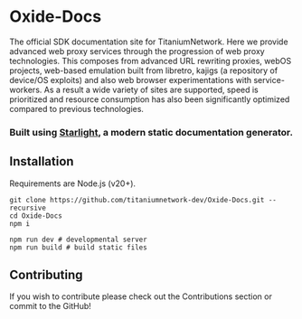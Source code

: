 # Oxide-Docs

The official SDK documentation site for TitaniumNetwork. Here we provide advanced web proxy services through the progression of web proxy technologies.
This composes from advanced URL rewriting proxies, webOS projects, web-based emulation built from libretro, kajigs (a repository of device/OS exploits) and also web browser experimentations with service-workers. As a result a wide variety of sites are supported, speed is prioritized and resource consumption has also been significantly optimized compared to previous technologies.

### Built using [Starlight](https://starlight.astro.build/), a modern static documentation generator.

## Installation

Requirements are Node.js (v20+).

```
git clone https://github.com/titaniumnetwork-dev/Oxide-Docs.git --recursive
cd Oxide-Docs
npm i

npm run dev # developmental server
npm run build # build static files
```

## Contributing

If you wish to contribute please check out the Contributions section or commit to the GitHub!
